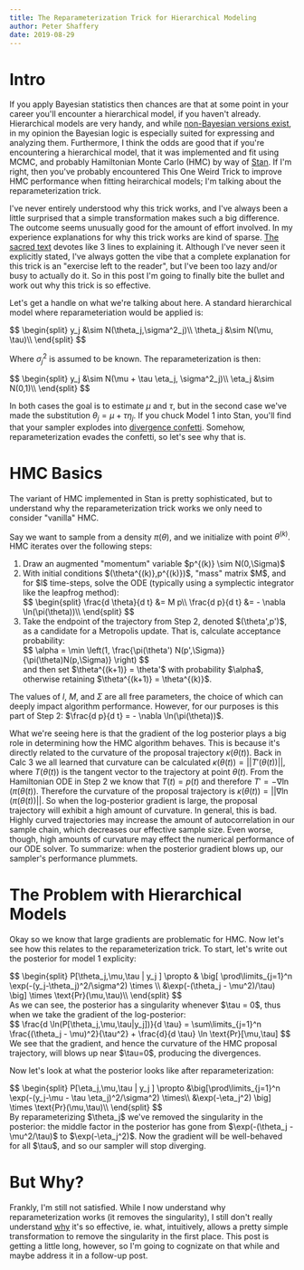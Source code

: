 ```yaml
---
title: The Reparameterization Trick for Hierarchical Modeling
author: Peter Shaffery
date: 2019-08-29
---
```


# Intro

If you apply Bayesian statistics then chances are that at some point in your career you'll encounter a hierarchical model, if you haven't already. Hierarchical models are very handy, and while [non-Bayesian versions exist](https://en.wikipedia.org/wiki/Random_effects_model), in my opinion the Bayesian logic is especially suited for expressing and analyzing them. Furthermore, I think the odds are good that if you're encountering a hierarchical model, that it was implemented and fit using MCMC, and probably Hamiltonian Monte Carlo (HMC) by way of [Stan](https://mc-stan.org/). If I'm right, then you've probably encountered This One Weird Trick to improve HMC performance when fitting heirarchical models; I'm talking about the reparameterization trick.

I've never entirely understood why this trick works, and I've always been a little surprised that a simple transformation makes such a big difference. The outcome seems unusually good for the amount of effort involved. In my experience explanations for why this trick works are kind of sparse. [The sacred text](http://www.stat.columbia.edu/~gelman/book/) devotes like 3 lines to explaining it. Although I've never seen it explicitly stated, I've always gotten the vibe that a complete explanation for this trick is an "exercise left to the reader", but I've been too lazy and/or busy to actually do it. So in this post I'm going to finally bite the bullet and work out why this trick is so effective.

Let's get a handle on what we're talking about here. A standard hierarchical model where reparameteriation would be applied is:
<div>
$$
\begin{split}
y_j &\sim N(\theta_j,\sigma^2_j)\\
\theta_j &\sim N(\mu, \tau)\\
\end{split}
$$
</div>

Where $\sigma^2_j$ is assumed to be known. The reparameterization is then:
<div>
$$
\begin{split}
y_j &\sim N(\mu + \tau \eta_j, \sigma^2_j)\\
\eta_j &\sim N(0,1)\\
\end{split}
$$
</div>

In both cases the goal is to estimate $\mu$ and $\tau$, but in the second case we've made the substitution $\theta_j = \mu + \tau \eta_j$. If you chuck Model 1 into Stan, you'll find that your sampler explodes into [divergence confetti](https://mc-stan.org/users/documentation/case-studies/divergences_and_bias.html). Somehow, reparameterization evades the confetti, so let's see why that is.

# HMC Basics
The variant of HMC implemented in Stan is pretty sophisticated, but to understand why the reparameterization trick works we only need to consider "vanilla" HMC.

Say we want to sample from a density $\pi(\theta)$, and we initialize with point $\theta^{(k)}$. HMC iterates over the following steps:
<ol>
<li>Draw an augmented "momentum" variable $p^{(k)} \sim N(0,\Sigma)$</li>

<li>With initial conditions $(\theta^{(k)},p^{(k)})$, "mass" matrix $M$, and for $l$ time-steps, solve the ODE (typically using a symplectic integrator like the leapfrog method):
<div>
$$
\begin{split}
\frac{d \theta}{d t} &= M p\\
\frac{d p}{d t} &= - \nabla \ln(\pi(\theta))\\
\end{split}
$$
</div>
</li>
<li> Take the endpoint of the trajectory from Step 2, denoted $(\theta',p')$, as a candidate for a Metropolis update. That is, calculate acceptance probability:
<div>
$$
\alpha = \min \left(1, \frac{\pi(\theta') N(p',\Sigma)}{\pi(\theta)N(p,\Sigma)} \right)
$$
</div>
and then set $\theta^{(k+1)} = \theta'$ with probability $\alpha$, otherwise retaining $\theta^{(k+1)} = \theta^{(k)}$.
</li>
</ol>

The values of $l$, $M$, and $\Sigma$ are all free parameters, the choice of which can deeply impact algorithm performance. However, for our purposes is this part of Step 2: $\frac{d p}{d t} = - \nabla \ln(\pi(\theta))$.

What we're seeing here is that the gradient of the log posterior plays a big role in determining how the HMC algorithm behaves. This is because it's directly related to the curvature of the proposal trajectory $\kappa(\theta(t))$. Back in Calc 3 we all learned that curvature can be calculated $\kappa(\theta(t)) = ||T'(\theta(t))||$, where $T(\theta(t))$ is the tangent vector to the trajectory at point $\theta(t)$. From the Hamiltonian ODE in Step 2 we know that $T(t) = p(t)$ and therefore $T' = - \nabla \ln(\pi(\theta(t))$. Therefore the curvature of the proposal trajectory is $\kappa(\theta(t)) = || \nabla \ln(\pi(\theta(t))||$. So when the log-posterior gradient is large, the proposal trajectory will exhibit a high amount of curvature. In general, this is bad. Highly curved trajectories may increase the amount of autocorrelation in our sample chain, which decreases our effective sample size. Even worse, though, high amounts of curvature may effect the numerical performance of our ODE solver. To summarize: when the posterior gradient blows up, our sampler's performance plummets.


# The Problem with Hierarchical Models
Okay so we know that large gradients are problematic for HMC. Now let's see how this relates to the reparameterization trick. To start, let's write out the posterior for model 1 explicity:
<div>
$$
\begin{split}
P[\theta_j,\mu,\tau | y_j ] \propto & \big[ \prod\limits_{j=1}^n \exp(-(y_j-\theta_j)^2/\sigma^2) \times \\
&\exp(-(\theta_j - \mu^2)/\tau) \big] \times \text{Pr}(\mu,\tau)\\
\end{split}
$$
</div>
As we can see, the posterior has a singularity whenever $\tau = 0$, thus when we take the gradient of the log-posterior:
<div>
$$
\frac{d \ln(P[\theta_j,\mu,\tau|y_j])}{d \tau} = \sum\limits_{j=1}^n \frac{(\theta_j - \mu)^2}{\tau^2} + \frac{d}{d \tau} \ln \text{Pr}[\mu,\tau]
$$
</div>
We see that the gradient, and hence the curvature of the HMC proposal trajectory, will blows up near $\tau=0$, producing the divergences.

Now let's look at what the posterior looks like after reparameterization:
<div>
$$
\begin{split}
P[\eta_j,\mu,\tau | y_j ] \propto &\big[\prod\limits_{j=1}^n \exp(-(y_j-\mu - \tau \eta_j)^2/\sigma^2) \times\\
 &\exp(-\eta_j^2) \big] \times \text{Pr}(\mu,\tau)\\
\end{split}
$$
</div>
By reparameterizing $\theta_j$ we've removed the singularity in the posterior: the middle factor in the posterior has gone from $\exp(-(\theta_j - \mu^2/\tau)$ to $\exp(-\eta_j^2)$. Now the gradient will be well-behaved for all $\tau$, and so our sampler will stop diverging.

# But Why?
Frankly, I'm still not satisfied. While I now understand why reparameterization works (it removes the singularity), I still don't really understand [why](https://www.smbc-comics.com/comic/2010-06-20) it's so effective, ie. what, intuitively, allows a pretty simple transformation to remove the singularity in the first place. This post is getting a little long, however, so I'm going to cognizate on that while and maybe address it in a follow-up post.
